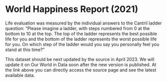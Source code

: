 # World Happiness Report (2021)

Life evaluation was measured by the individual answers to the Cantril ladder question: “Please imagine a ladder, with steps numbered from 0 at the bottom to 10 at the top. The top of the ladder represents the best possible life for you and the bottom of the ladder represents the worst possible life for you. On which step of the ladder would you say you personally feel you stand at this time?”


This dataset should be next updated by the source in April 2023. We will update it on Our World in Data soon after the new version is published. At the link above you can directly access the source page and see the latest available data.